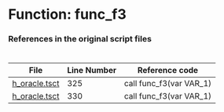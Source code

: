 # Function: func_f3 
### References in the original script files

#

| File | Line Number | Reference code |
| --- | --- | --- |
| [h_oracle.tsct](../../../out/h_oracle.tsct#L325) | 325 | call func_f3(var VAR_1) |
| [h_oracle.tsct](../../../out/h_oracle.tsct#L330) | 330 | call func_f3(var VAR_1) |
